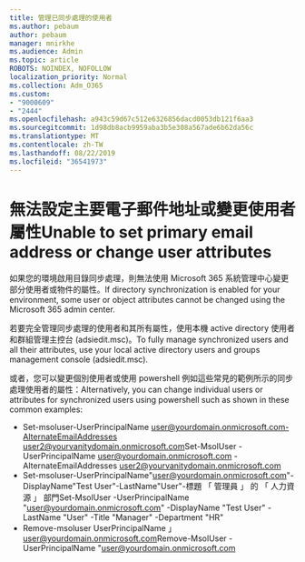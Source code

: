 ```yaml
---
title: 管理已同步處理的使用者
ms.author: pebaum
author: pebaum
manager: mnirkhe
ms.audience: Admin
ms.topic: article
ROBOTS: NOINDEX, NOFOLLOW
localization_priority: Normal
ms.collection: Adm_O365
ms.custom:
- "9000609"
- "2444"
ms.openlocfilehash: a943c59d67c512e6326856dacd0053db121f6aa3
ms.sourcegitcommit: 1d98db8acb9959aba3b5e308a567ade6b62da56c
ms.translationtype: MT
ms.contentlocale: zh-TW
ms.lasthandoff: 08/22/2019
ms.locfileid: "36541973"
---
```

# <a name="unable-to-set-primary-email-address-or-change-user-attributes"></a><span data-ttu-id="b394c-102">無法設定主要電子郵件地址或變更使用者屬性</span><span class="sxs-lookup"><span data-stu-id="b394c-102">Unable to set primary email address or change user attributes</span></span>

<span data-ttu-id="b394c-103">如果您的環境啟用目錄同步處理，則無法使用 Microsoft 365 系統管理中心變更部分使用者或物件的屬性。</span><span class="sxs-lookup"><span data-stu-id="b394c-103">If directory synchronization is enabled for your environment, some user or object attributes cannot be changed using the Microsoft 365 admin center.</span></span>

<span data-ttu-id="b394c-104">若要完全管理同步處理的使用者和其所有屬性，使用本機 active directory 使用者和群組管理主控台 (adsiedit.msc)。</span><span class="sxs-lookup"><span data-stu-id="b394c-104">To fully manage synchronized users and all their attributes, use your local active directory users and groups management console (adsiedit.msc).</span></span>  

<span data-ttu-id="b394c-105">或者，您可以變更個別使用者或使用 powershell 例如這些常見的範例所示的同步處理使用者的屬性：</span><span class="sxs-lookup"><span data-stu-id="b394c-105">Alternatively, you can change individual users or attributes for synchronized users using powershell such as shown in these common examples:</span></span> 
- <span data-ttu-id="b394c-106">Set-msoluser-UserPrincipalName user@yourdomain.onmicrosoft.com-AlternateEmailAddresses user2@yourvanitydomain.onmicrosoft.com</span><span class="sxs-lookup"><span data-stu-id="b394c-106">Set-MsolUser -UserPrincipalName user@yourdomain.onmicrosoft.com -AlternateEmailAddresses user2@yourvanitydomain.onmicrosoft.com</span></span>
- <span data-ttu-id="b394c-107">Set-msoluser-UserPrincipalName"user@yourdomain.onmicrosoft.com"-DisplayName"Test User"-LastName"User"-標題 「 管理員 」 的 「 人力資源 」 部門</span><span class="sxs-lookup"><span data-stu-id="b394c-107">Set-MsolUser -UserPrincipalName "user@yourdomain.onmicrosoft.com" -DisplayName "Test User" -LastName "User" -Title "Manager" -Department "HR"</span></span>
- <span data-ttu-id="b394c-108">Remove-msoluser UserPrincipalName 」 user@yourdomain.onmicrosoft.com</span><span class="sxs-lookup"><span data-stu-id="b394c-108">Remove-MsolUser -UserPrincipalName "user@yourdomain.onmicrosoft.com</span></span>